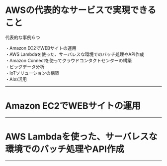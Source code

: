 # AWSの代表的なサービスで実現できること

代表的な事例６つ

・Amazon EC2でWEBサイトの運用   
・AWS Lambdaを使った、サーバレスな環境でのバッチ処理やAPI作成   
・Amazon Connectを使ってクラウドコンタクトセンターの構築   
・ビッグデータ分析   
・IoTソリューションの構築   
・AIの活用   

---
# Amazon EC2でWEBサイトの運用

---
# AWS Lambdaを使った、サーバレスな環境でのバッチ処理やAPI作成

---
#
